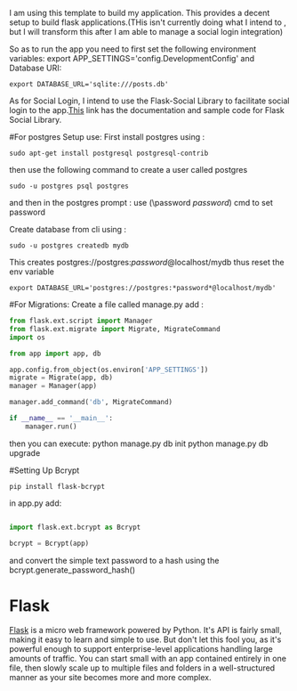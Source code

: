 I am using this template to build my application. This provides a decent setup to build flask applications.(THis isn't currently doing what I intend to , but I will transform this after I am able to manage a social login integration)

So as to run the app you need to first set the following environment variables:
export APP_SETTINGS='config.DevelopmentConfig'
and Database URI:
```shell
export DATABASE_URL='sqlite:///posts.db'
```
As for Social Login, I intend to use the Flask-Social Library to facilitate social login to the app.[This](https://github.com/mattupstate/flask-social) link has the documentation and sample code for Flask Social Library.

#For postgres Setup use:
First install postgres using :
```shell
sudo apt-get install postgresql postgresql-contrib
```
then use the following command to create a user called postgres
```shell
sudo -u postgres psql postgres
```
and then in the postgres prompt :
use (\password  *password*) cmd to set password

Create database from cli using :
```shell
sudo -u postgres createdb mydb
```
This creates postgres://postgres:*password*@localhost/mydb
thus reset the env variable 
```shell
export DATABASE_URL='postgres://postgres:*password*@localhost/mydb' 
```

#For Migrations:
Create a file called manage.py
add :
```python
from flask.ext.script import Manager
from flask.ext.migrate import Migrate, MigrateCommand
import os

from app import app, db

app.config.from_object(os.environ['APP_SETTINGS'])
migrate = Migrate(app, db)
manager = Manager(app)

manager.add_command('db', MigrateCommand)

if __name__ == '__main__':
	manager.run()
```


then you can execute:
python manage.py db init
python manage.py db upgrade

#Setting Up Bcrypt
```shell
pip install flask-bcrypt
```
in app.py add:
```python

import flask.ext.bcrypt as Bcrypt

bcrypt = Bcrypt(app)
```

and convert the simple text password to a hash using the bcrypt.generate_password_hash()



# Flask

[Flask](http://flask.pocoo.org/) is a micro web framework powered by Python. It's API is fairly small, making it easy to learn and simple to use. But don't let this fool you, as it's powerful enough to support enterprise-level applications handling large amounts of traffic. You can start small with an app contained entirely in one file, then slowly scale up to multiple files and folders in a well-structured manner as your site becomes more and more complex.


